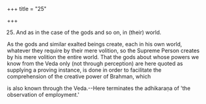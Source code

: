 +++
title = "25"

+++


25. And as in the case of the gods and so on, in (their) world.

As the gods and similar exalted beings create, each in his own world, whatever they require by their mere volition, so the Supreme Person creates by his mere volition the entire world. That the gods about whose powers we know from the Veda only (not through perception) are here quoted as supplying a proving instance, is done in order to facilitate the comprehension of the creative power of Brahman, which

is also known through the Veda.--Here terminates the adhikaraṇa of 'the observation of employment.'

